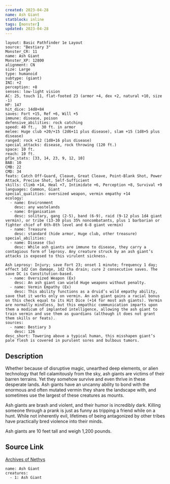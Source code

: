 ```yaml
---
created: 2023-04-28
name: Ash Giant
statblock: inline
tags: [monster]
updated: 2023-04-28
---
```

```statblock
layout: Basic Pathfinder 1e Layout
source: "Bestiary 3"
Monster_CR: 11
name: Ash Giant
Monster_XP: 12800
alignment: CN
size: Large
type: humanoid
subtype: (giant)
INI: +2
perception: +8
senses: low-light vision
AC: 25, touch 11, flat-footed 23 (armor +4, dex +2, natural +10, size -1)
HP: 147
hit_dice: 14d8+84
saves: Fort +15, Ref +6, Will +5
immune: disease, poison
defensive_abilities: rock catching
speed: 40 ft.,  30 ft. in armor
melee: Huge club +20/+15 (2d6+11 plus disease), slam +15 (1d8+5 plus disease)
ranged: rock +12 (1d8+16 plus disease)
special_attacks: disease, rock throwing (120 ft.)
space: 10 ft.
reach: 10 ft.
pf1e_stats: [33, 14, 23, 9, 12, 10]
BAB: 10
CMB: 22
CMD: 34
feats: Catch Off-Guard, Cleave, Great Cleave, Point-Blank Shot, Power Attack, Precise Shot, Self-Sufficient
skills: Climb +14, Heal +7, Intimidate +6, Perception +8, Survival +9
languages: Common, Giant
special_qualities: oversized weapon, vermin empathy +14
ecology:
  - name: Environment
    desc: any wastelands
  - name: Organisation
    desc: solitary, gang (2-5), band (6-9), raid (9-12 plus 1d4 giant vermin), or tribe (13-30 plus 35% noncombatants, plus 1 barbarian or fighter chief of 6th-8th level and 6-8 giant vermin)
  - name: Treasure
    desc: standard (hide armor, Huge club, other treasure)
special_abilities:
  - name: Disease (Su)
    desc: While ash giants are immune to disease, they carry a contagious form of leprosy. Any creature struck by an ash giant’s attacks is exposed to this virulent sickness.

Ash Leprosy: Injury; save Fort 23; onset 1 minute; frequency 1 day; effect 1d2 Con damage, 1d2 Cha drain; cure 2 consecutive saves. The save DC is Constitution-based.
  - name: Oversized Weapon (Ex)
    desc: An ash giant can wield Huge weapons without penalty.
  - name: Vermin Empathy (Ex)
    desc: This ability functions as a druid’s wild empathy ability, save that it works only on vermin. An ash giant gains a racial bonus on this check equal to its Hit Dice (+14 for most ash giants). Vermin are normally mindless, but this empathic communication imparts upon them a modicum of implanted intelligence, allowing the ash giant to train vermin and use them as guardians (although it does not grant them skills or feats).
sources:
  - name: Bestiary 3
    desc: 126
desc_short: Towering above a typical human, this misshapen giant’s pale flesh is covered in purulent sores and bulbous tumors.
```
## Description
Whether because of disruptive magic, unearthed deep elements, or alien technology that fell calamitously from the sky, ash giants are victims of their barren terrains. Yet they somehow survive and even thrive in these desperate lands. Ash giants have an uncanny ability to bond with the enormous and often mutated vermin they share the landscape with, and sometimes use the largest of these creatures as mounts.

Ash giants are brash and violent, and their humor is incredibly dark. Killing someone through a prank is just as funny as tripping a friend while on a hunt. While not inherently evil, lifetimes of being antagonized by other tribes have practically bred violence into their minds.

Ash giants are 10 feet tall and weigh 1,200 pounds.
## Source Link
[Archives of Nethys](https://aonprd.com/MonsterDisplay.aspx?ItemName=Ash%20Giant)
```encounter-table
name: Ash Giant
creatures:
  - 1: Ash Giant
```
